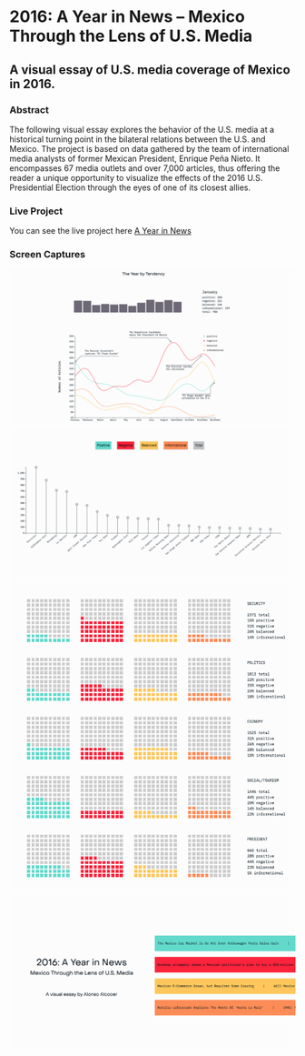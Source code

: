 # 2016: A Year in News – Mexico Through the Lens of U.S. Media

## A visual essay of U.S. media coverage of Mexico in 2016.

### Abstract

The following visual essay explores the behavior of the U.S. media at a historical turning point in the bilateral relations between the U.S. and Mexico. The project is based on data gathered by the team of international media analysts of former Mexican President, Enrique Peña Nieto. It encompasses 67 media outlets and over 7,000 articles, thus offering the reader a unique opportunity to visualize the effects of the 2016 U.S. Presidential Election through the eyes of one of its closest allies.

### Live Project

You can see the live project here [A Year in News](https://alonsoag86.github.io/msdv-final/index.html)

### Screen Captures

![key-image](1.png)
![key-image1](2.png)
![key-image1](3.png)
![key-image-3](4.png)

